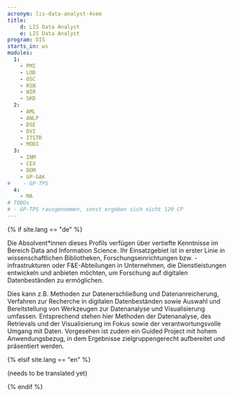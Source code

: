 ```yaml
---
acronym: lis-data-analyst-4sem
title: 
    d: LIS Data Analyst
    e: LIS Data Analyst
program: DIS
starts_in: ws
modules:
  1:
    - PMI
    - LOD
    - OSC
    - RSN
    - WIR
    - SKD
  2:
    - AML
    - ANLP
    - DSE
    - DVI
    - ITSTR
    - MODI
  3: 
    - INM
    - CEX
    - DDM
    - GP-GAK
#    - GP-TPS
  4:
    - MA
# TODOs 
# - GP-TPS rausgenommen, sonst ergeben sich nicht 120 CP     
---
```


{% if site.lang == "de" %}

Die Absolvent*innen dieses Profils verfügen über vertiefte Kenntnisse im Bereich Data and Information Science. 
Ihr Einsatzgebiet ist in erster Linie in wissenschaftlichen Bibliotheken, Forschungseinrichtungen bzw. 
-infrastrukturen oder F&E-Abteilungen in Unternehmen, die Dienstleistungen entwickeln und anbieten möchten, 
um Forschung auf digitalen Datenbeständen zu ermöglichen. 

Dies kann z.B. Methoden zur Datenerschließung und Datenanreicherung, Verfahren zur Recherche in digitalen 
Datenbeständen sowie Auswahl und Bereitstellung von Werkzeugen zur Datenanalyse und Visualisierung umfassen. 
Entsprechend stehen hier Methoden der Datenanalyse, des Retrievals und der Visualisierung im Fokus sowie 
der verantwortungsvolle Umgang mit Daten. Vorgesehen ist zudem ein Guided Project mit hohem Anwendungsbezug, 
in dem Ergebnisse zielgruppengerecht aufbereitet und präsentiert werden.
 
{% elsif site.lang == "en" %}

(needs to be translated yet)

{% endif %}